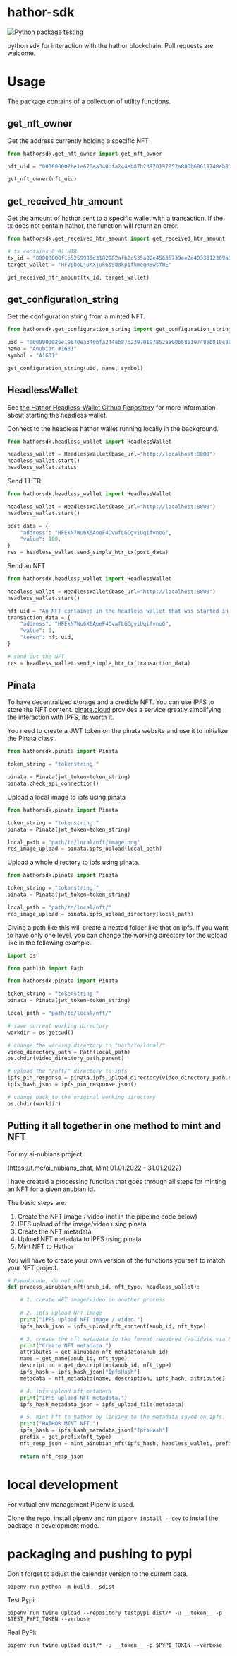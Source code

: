 # hathor-sdk
[![Python package testing](https://github.com/Tall1n/hathor-sdk/actions/workflows/github-action.yml/badge.svg)](https://github.com/Tall1n/hathor-sdk/actions/workflows/github-action.yml)

python sdk for interaction with the hathor blockchain. Pull requests are welcome.

# Usage

The package contains of a collection of utility functions.

## get_nft_owner

Get the address currently holding a specific NFT

```python
from hathorsdk.get_nft_owner import get_nft_owner

nft_uid = "000000002be1e670ea340bfa244eb87b23970197852a800b68619748eb810c8b"

get_nft_owner(nft_uid)
```

## get_received_htr_amount

Get the amount of hathor sent to a specific wallet with a transaction. If the tx does not contain hathor, the function
will return an error.

```python
from hathorsdk.get_received_htr_amount import get_received_htr_amount

# tx contains 0.01 HTR
tx_id = "00000000f1e5259986d3182982afb2c535a02e45635739ee2e4033812369a919"
target_wallet = "HFVpboLjDKXjukGs5ddkp1fkmegR5wsfWE"

get_received_htr_amount(tx_id, target_wallet)
```

## get_configuration_string

Get the configuration string from a minted NFT.

```python
from hathorsdk.get_configuration_string import get_configuration_string

uid = "000000002be1e670ea340bfa244eb87b23970197852a800b68619748eb810c8b"
name = "Anubian #1631"
symbol = "A1631"

get_configuration_string(uid, name, symbol)

```

## HeadlessWallet

See [the Hathor Headless-Wallet Github Repository](https://github.com/HathorNetwork/hathor-wallet-headless) for more
information about starting the headless wallet.

Connect to the headless hathor wallet running locally in the background.

```python
from hathorsdk.headless_wallet import HeadlessWallet

headless_wallet = HeadlessWallet(base_url="http://localhost:8000")
headless_wallet.start()
headless_wallet.status
```

Send 1 HTR

```python
from hathorsdk.headless_wallet import HeadlessWallet

headless_wallet = HeadlessWallet(base_url="http://localhost:8000")
headless_wallet.start()

post_data = {
    "address": "HFEkN7Wu6X6AoeF4CvwfLGCgviUqifvnoG",
    "value": 100,
}
res = headless_wallet.send_simple_htr_tx(post_data)
```

Send an NFT

```python
from hathorsdk.headless_wallet import HeadlessWallet

headless_wallet = HeadlessWallet(base_url="http://localhost:8000")
headless_wallet.start()

nft_uid = "An NFT contained in the headless wallet that was started in the background."
transaction_data = {
    "address": "HFEkN7Wu6X6AoeF4CvwfLGCgviUqifvnoG",
    "value": 1,
    "token": nft_uid,
}

# send out the NFT
res = headless_wallet.send_simple_htr_tx(transaction_data)
```

## Pinata

To have decentralized storage and a credible NFT. You can use IPFS to store the NFT content.
[pinata.cloud](pinata.cloud) provides a service greatly simplifying the interaction with IPFS, its worth it.

You need to create a JWT token on the pinata website and use it to initialize the Pinata class.

```python
from hathorsdk.pinata import Pinata

token_string = "tokenstring "

pinata = Pinata(jwt_token=token_string)
pinata.check_api_connection()

```

Upload a local image to ipfs using pinata

```python
from hathorsdk.pinata import Pinata

token_string = "tokenstring "
pinata = Pinata(jwt_token=token_string)

local_path = "path/to/local/nft/image.png"
res_image_upload = pinata.ipfs_upload(local_path)
```

Upload a whole directory to ipfs using pinata.

```python
from hathorsdk.pinata import Pinata

token_string = "tokenstring "
pinata = Pinata(jwt_token=token_string)

local_path = "path/to/local/nft/"
res_image_upload = pinata.ipfs_upload_directory(local_path)
```

Giving a path like this will create a nested folder like that on ipfs. If you want to have only one level, you can
change the working directory for the upload like in the following example.

```python
import os

from pathlib import Path

from hathorsdk.pinata import Pinata

token_string = "tokenstring "
pinata = Pinata(jwt_token=token_string)

local_path = "path/to/local/nft/"

# save current working directory
workdir = os.getcwd()

# change the working directory to "path/to/local/"
video_directory_path = Path(local_path)
os.chdir(video_directory_path.parent)

# upload the "/nft/" directory to ipfs
ipfs_pin_response = pinata.ipfs_upload_directory(video_directory_path.name)
ipfs_hash_json = ipfs_pin_response.json()

# change back to the original working directory
os.chdir(workdir)
```

## Putting it all together in one method to mint and NFT

For my ai-nubians project 

(https://t.me/ai_nubians_chat, Mint 01.01.2022 - 31.01.2022)

I have created a processing function that goes through all steps for minting an NFT for a given anubian id. 

The basic steps are:

1. Create the NFT image / video (not in the pipeline code below)
2. IPFS upload of the image/video using pinata
3. Create the NFT metadata
4. Upload NFT metadata to IPFS using pinata
5. Mint NFT to Hathor

You will have to create your own version of the functions yourself to match your NFT project.


```python
# Pseudocode, do not run
def process_ainubian_nft(anub_id, nft_type, headless_wallet):

    # 1. create NFT image/video in another process
    
    # 2. ipfs upload NFT image
    print("IPFS upload NFT image / video.")
    ipfs_hash_json = ipfs_upload_nft_content(anub_id, nft_type)

    # 3. create the nft metadata in the format required (validate via NftMetadata class)
    print("Create NFT metadata.")
    attributes = get_ainubian_nft_metadata(anub_id)
    name = get_name(anub_id, nft_type)
    description = get_description(anub_id, nft_type)
    ipfs_hash = ipfs_hash_json["IpfsHash"]
    metadata = nft_metadata(name, description, ipfs_hash, attributes)

    # 4. ipfs upload nft metadata
    print("IPFS upload NFT metadata.")
    ipfs_hash_metadata_json = ipfs_upload_file(metadata)

    # 5. mint hft to hathor by linking to the metadata saved on ipfs.  (validate via NftMint class)
    print("HATHOR MINT NFT.")
    ipfs_hash = ipfs_hash_metadata_json["IpfsHash"]
    prefix = get_prefix(nft_type)
    nft_resp_json = mint_ainubian_nft(ipfs_hash, headless_wallet, prefix=prefix)

    return nft_resp_json
```

# local development

For virtual env management Pipenv is used.

Clone the repo, install pipenv and run `pipenv install --dev` to install the package in development mode.

# packaging and pushing to pypi

Don't forget to adjust the calendar version to the current date.

```shell
pipenv run python -m build --sdist
```

Test Pypi:

```shell
pipenv run twine upload --repository testpypi dist/* -u __token__ -p $TEST_PYPI_TOKEN --verbose
```

Real PyPi:

```shell
pipenv run twine upload dist/* -u __token__ -p $PYPI_TOKEN --verbose
```

